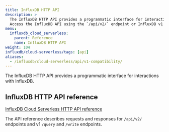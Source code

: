 ```yaml
---
title: InfluxDB HTTP API
description: >
  The InfluxDB HTTP API provides a programmatic interface for interactions with InfluxDB.
  Access the InfluxDB API using the `/api/v2/` endpoint or InfluxDB v1 endpoints.
menu:
  influxdb_cloud_serverless:
    parent: Reference
    name: InfluxDB HTTP API
weight: 104
influxdb/cloud-serverless/tags: [api]
aliases:
  - /influxdb/cloud-serverless/api/v1-compatibility/
---
```


The InfluxDB HTTP API provides a programmatic interface for interactions with InfluxDB.

## InfluxDB HTTP API reference

<a class="btn" href="/influxdb/cloud-serverless/api/">InfluxDB Cloud Serverless HTTP API reference</a>

The API reference describes requests and responses for `/api/v2/` endpoints and v1 `/query` and `/write` endpoints.
